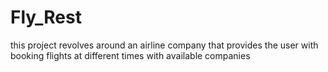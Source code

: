 # Fly_Rest
this project revolves around an airline company that provides the user with booking flights at different times with available companies
